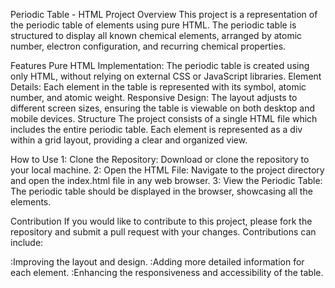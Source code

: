 Periodic Table - HTML Project
Overview
This project is a representation of the periodic table of elements using pure HTML. The periodic table is structured to display all known chemical elements, arranged by atomic number, electron configuration, and recurring chemical properties.

Features
Pure HTML Implementation: The periodic table is created using only HTML, without relying on external CSS or JavaScript libraries.
Element Details: Each element in the table is represented with its symbol, atomic number, and atomic weight.
Responsive Design: The layout adjusts to different screen sizes, ensuring the table is viewable on both desktop and mobile devices.
Structure
The project consists of a single HTML file which includes the entire periodic table. Each element is represented as a div within a grid layout, providing a clear and organized view.


How to Use
1: Clone the Repository: Download or clone the repository to your local machine.
2: Open the HTML File: Navigate to the project directory and open the index.html file in any web browser.
3: View the Periodic Table: The periodic table should be displayed in the browser, showcasing all the elements.



Contribution
If you would like to contribute to this project, please fork the repository and submit a pull request with your changes. Contributions can include:

:Improving the layout and design.
:Adding more detailed information for each element.
:Enhancing the responsiveness and accessibility of the table.
